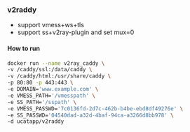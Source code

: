 ### v2raddy
- support vmess+ws+tls
- support ss+v2ray-plugin and set mux=0

#### How to run
```bash
docker run --name v2ray_caddy \
-v /caddy/ssl:/data/caddy \
-v /caddy/html:/usr/share/caddy \
-p 80:80 -p 443:443 \
-e DOMAIN='www.example.com' \
-e VMESS_PATH='/vmesspath' \
-e SS_PATH='/sspath' \
-e VMESS_PASSWD='7c0136fd-2d7c-462b-b4be-ebd8df49276e' \
-e SS_PASSWD='04540dad-a32d-4baf-94ca-a3266d8bb978' \
-d ucatapp/v2raddy
```

